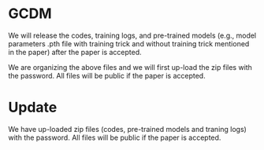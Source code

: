 # GCDM
We will release the codes, training logs, and pre-trained models (e.g., model parameters .pth file with training trick and without training trick mentioned in the paper) after the paper is accepted.

We are organizing the above files and we will first up-load the zip files with the password. All files will be public if the paper is accepted.

# Update
We have up-loaded zip files (codes, pre-trained models and traning logs) with the password. All files will be public if the paper is accepted.
